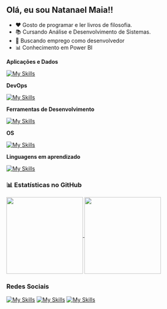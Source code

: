## Olá, eu sou Natanael Maia!!

- ❤️ Gosto de programar e ler livros de filosofia.
- 📚 Cursando Análise e Desenvolvimento de Sistemas. 
- 💼 Buscando emprego como desenvolvedor
- 📊 Conhecimento em Power BI

**Aplicações e Dados**

  [![My Skills](https://skillicons.dev/icons?i=py,java)](https://skillicons.dev)

**DevOps**

[![My Skills](https://skillicons.dev/icons?i=git,github)](https://skillicons.dev)

**Ferramentas de Desenvolvimento**

[![My Skills](https://skillicons.dev/icons?i=vscode,pycharm)](https://skillicons.dev)

**OS**

[![My Skills](https://skillicons.dev/icons?i=ubuntu,kali,windows)](https://skillicons.dev)
  <br/>

**Linguagens em aprendizado**

[![My Skills](https://skillicons.dev/icons?i=cpp,java,mysql)](https://skillicons.dev)

### 📊 Estatísticas no GitHub

<a href="https://github.com/anuraghazra/github-readme-stats">
  <img height=200 align="center" src="https://github-readme-stats.vercel.app/api?username=natamaia&theme=catppuccin_mocha&show_icons=true" />
</a>
<a href="https://github.com/anuraghazra/convoychat">
  <img height=200 align="center" src="https://github-readme-stats.vercel.app/api/top-langs?username=natamaia&layout=donut&&theme=catppuccin_mocha&langs_count=8&card_width=320" />
</a>

### Redes Sociais
[![My Skills](https://skillicons.dev/icons?i=linkedin)](https://linkedin.com/in/natamaia)
[![My Skills](https://skillicons.dev/icons?i=instagram)](https://www.instagram.com/_maia.nt/)
[![My Skills](https://skillicons.dev/icons?i=discord)](https://discordapp.com/users/616060578649210881)
